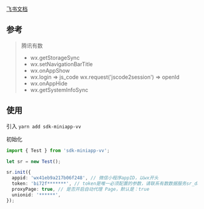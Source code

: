 [飞书文档](https://tezign.feishu.cn/docs/doccnk6cpObtI5vjy07hj6oygEg#)

## 参考

> 腾讯有数
>
> - wx.getStorageSync
> - wx.setNavigationBarTitle
> - wx.onAppShow
> - wx.login => js_code wx.request('jscode2session') => openId
> - wx.onAppHide
> - wx.getSystemInfoSync

## 使用

引入 `yarn add sdk-miniapp-vv`

初始化

```ts
import { Test } from 'sdk-miniapp-vv';

let sr = new Test();

sr.init({
  appid: 'wx41eb9a217b06f248', // 微信小程序appID，以wx开头
  token: 'bi72f*******', // token是唯一必须配置的参数，请联系有数数据服务sr_data_service@tencent.com提供
  proxyPage: true, // 是否开启自动代理 Page，默认是：true
  unionid: '******',
});
```
